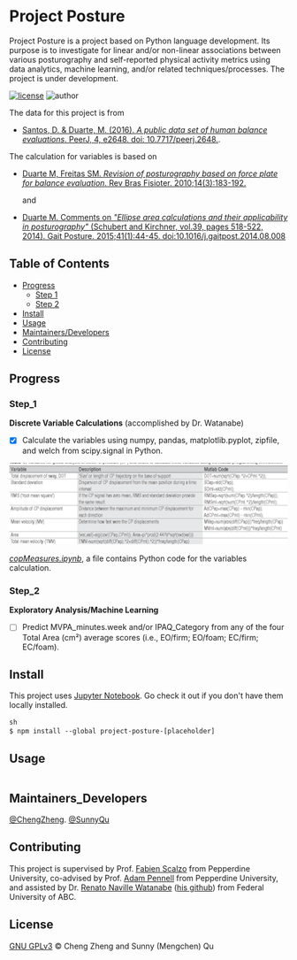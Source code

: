 # Project Posture

Project Posture is a project based on Python language development. Its purpose is to investigate for linear and/or non-linear associations between various posturography and self-reported physical activity metrics using data analytics, machine learning, and/or related techniques/processes. The project is under development.

[![license](https://img.shields.io/github/license/chengmeowz/project-posture.svg)](https://github.com/chengmeowz/project-posture/blob/main/LICENSE)
![author](https://img.shields.io/badge/Author-Cheng&Sunny-blue.svg)

The data for this project is from 
* [Santos, D. & Duarte, M. (2016). *A public data set of human balance evaluations*. PeerJ, 4, e2648. doi: 10.7717/peerj.2648.](https://peerj.com/articles/2648/).

The calculation for variables is based on 
* [Duarte M, Freitas SM. *Revision of posturography based on force plate for balance evaluation*. Rev Bras Fisioter. 2010;14(3):183-192.](http://www.scielo.br/pdf/rbfis/v14n3/en_03.pdf)

  and 

* [Duarte M. Comments on *"Ellipse area calculations and their applicability in posturography"* (Schubert and Kirchner, vol.39, pages 518-522, 2014). Gait Posture. 2015;41(1):44-45. doi:10.1016/j.gaitpost.2014.08.008](http://citeseerx.ist.psu.edu/viewdoc/download?doi=10.1.1.659.1973&rep=rep1&type=pdf)

## Table of Contents

- [Progress](#progress)
   	- [Step 1](#step_1)
   	- [Step 2](#step2)
- [Install](#install)
- [Usage](#usage)
- [Maintainers/Developers](#maintainers_developers)
- [Contributing](#contributing)
- [License](#license)

## Progress

### Step_1
**Discrete Variable Calculations** (accomplished by Dr. Watanabe)

- [X] Calculate the variables using numpy, pandas, matplotlib.pyplot, zipfile, and welch from scipy.signal in Python.

![alt text](https://github.com/chengmeowz/project-posture/blob/main/extra/variables_calculation.jpg?raw=true)

[*copMeasures.ipynb*](https://colab.research.google.com/drive/1oOHwtgAxazdcARhygBb5DLKYAf-HDTT8?usp=sharing#scrollTo=8MrFIHv6OpQu), a file contains Python code for the variables calculation.

### Step_2
**Exploratory Analysis/Machine Learning**

- [ ] Predict MVPA_minutes.week and/or IPAQ_Category from any of the four Total Area (cm²) average scores (i.e., EO/firm; EO/foam; EC/firm; EC/foam).

## Install

This project uses [Jupyter Notebook](https://jupyter.org/install). Go check it out if you don't have them locally installed.

```
sh
$ npm install --global project-posture-[placeholder]
```

## Usage

```
```

## Maintainers_Developers

[@ChengZheng](https://github.com/chengmeowz).
[@SunnyQu](https://github.com/suii-bit)

## Contributing

This project is supervised by Prof. [Fabien Scalzo](https://seaver.pepperdine.edu/academics/faculty/fabien-scalzo/) from Pepperdine University, co-advised by Prof. [Adam Pennell](https://seaver.pepperdine.edu/academics/faculty/adam-pennell/) from Pepperdine University, and assisted by Dr. [Renato Naville Watanabe](http://ebm.ufabc.edu.br/docentes/renato/) ([his github](https://github.com/rnwatanabe)) from Federal University of ABC.

## License

[GNU GPLv3](LICENSE) © Cheng Zheng and Sunny (Mengchen) Qu

